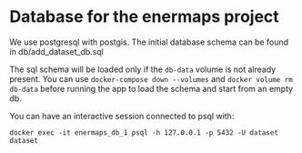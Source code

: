 # Database for the enermaps project

We use postgresql with postgis. The initial database schema 
can be found in db/add_dataset_db.sql

The sql schema will be loaded only if the `db-data` volume is not already present.
You can use `docker-compose down --volumes` and `docker volume rm db-data` before running the app to load the schema and start from an empty db.

You can have an interactive session connected to psql with:

```
docker exec -it enermaps_db_1 psql -h 127.0.0.1 -p 5432 -U dataset dataset
```
